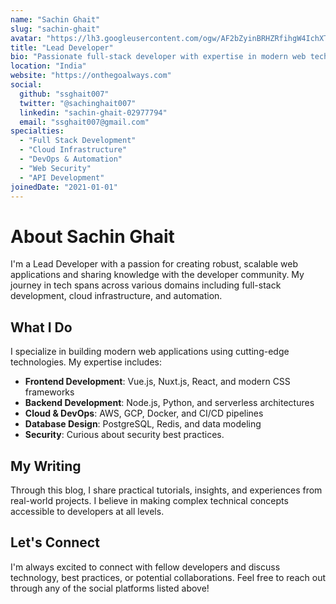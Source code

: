 ```yaml
---
name: "Sachin Ghait"
slug: "sachin-ghait"
avatar: "https://lh3.googleusercontent.com/ogw/AF2bZyinBRHZRfihgW4IchXTsq4yutH1G5Q2-iTZZuaiAnqzslIe=s64-c-mo"
title: "Lead Developer"
bio: "Passionate full-stack developer with expertise in modern web technologies, cloud infrastructure, and automation. I love sharing knowledge through technical writing and building tools that make developers' lives easier."
location: "India"
website: "https://onthegoalways.com"
social:
  github: "ssghait007"
  twitter: "@sachinghait007"
  linkedin: "sachin-ghait-02977794"
  email: "ssghait007@gmail.com"
specialties:
  - "Full Stack Development"
  - "Cloud Infrastructure"
  - "DevOps & Automation"
  - "Web Security"
  - "API Development"
joinedDate: "2021-01-01"
---
```


# About Sachin Ghait

I'm a Lead Developer with a passion for creating robust, scalable web applications and sharing knowledge with the developer community. My journey in tech spans across various domains including full-stack development, cloud infrastructure, and automation.

## What I Do

I specialize in building modern web applications using cutting-edge technologies. My expertise includes:

- **Frontend Development**: Vue.js, Nuxt.js, React, and modern CSS frameworks
- **Backend Development**: Node.js, Python, and serverless architectures
- **Cloud & DevOps**: AWS, GCP, Docker, and CI/CD pipelines
- **Database Design**: PostgreSQL, Redis, and data modeling
- **Security**: Curious about security best practices.

## My Writing

Through this blog, I share practical tutorials, insights, and experiences from real-world projects. I believe in making complex technical concepts accessible to developers at all levels.

## Let's Connect

I'm always excited to connect with fellow developers and discuss technology, best practices, or potential collaborations. Feel free to reach out through any of the social platforms listed above!
